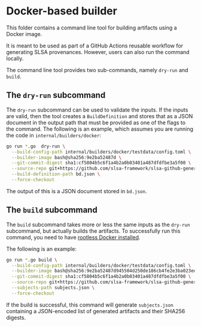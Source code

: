 # Docker-based builder

This folder contains a command line tool for building artifacts using a Docker image.

It is meant to be used as part of a GitHub Actions reusable workflow for
generating SLSA provenances. However, users can also run the command locally.

The command line tool provides two sub-commands, namely `dry-run` and `build`.

## The `dry-run` subcommand

The `dry-run` subcommand can be used to validate the inputs. If the inputs are
valid, then the tool creates a `BuildDefinition` and stores that as a JSON
document in the output path that must be provided as one of the flags to the
command. The following is an example, which assumes you are running the code in
`internal/builders/docker`:

```bash
go run *.go  dry-run \
  --build-config-path internal/builders/docker/testdata/config.toml \
  --builder-image bash@sha256:9e2ba52487d \
  --git-commit-digest sha1:cf5804b5c6f1a4b2a0b03401a487dfdfbe3a5f00 \
  --source-repo git+https://github.com/slsa-framework/slsa-github-generator \
  --build-definition-path bd.json \
  --force-checkout
```

The output of this is a JSON document stored in `bd.json`.

## The `build` subcommand
 
The `build` subcommand takes more or less the same inputs as the `dry-run`
subcommand, but actually builds the artifacts. To successfully run this
command, you need to have [rootless Docker installed](https://docs.docker.com/engine/security/rootless/).

The following is an example:

```bash
go run *.go build \
  --build-config-path internal/builders/docker/testdata/config.toml \
  --builder-image bash@sha256:9e2ba52487d945504d250de186cb4fe2e3ba023ed2921dd6ac8b97ed43e76af9 \
  --git-commit-digest sha1:cf5804b5c6f1a4b2a0b03401a487dfdfbe3a5f00 \
  --source-repo git+https://github.com/slsa-framework/slsa-github-generator \
  --subjects-path subjects.json \
  --force-checkout
```

If the build is successful, this command will generate `subjects.json`
containing a JSON-encoded list of generated artifacts and their SHA256 digests.